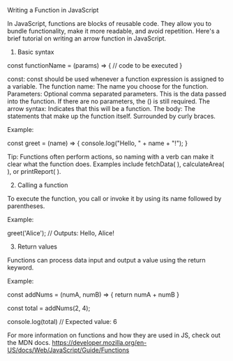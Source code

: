Writing a Function in JavaScript

In JavaScript, functions are blocks of reusable code. They allow you to bundle functionality, make it more readable, and avoid repetition. Here's a brief tutorial on writing an arrow function in JavaScript.

1. Basic syntax

const functionName = (params) => {
  // code to be executed
}

const: const should be used whenever a function expression is assigned to a variable.
The function name: The name you choose for the function.
Parameters: Optional comma separated parameters. This is the data passed into the function. If there are no parameters, the () is still required.
The arrow syntax: Indicates that this will be a function.
The body: The statements that make up the function itself. Surrounded by curly braces.

Example:

const greet = (name) => {
  console.log("Hello, " + name + "!");
}

Tip: Functions often perform actions, so naming with a verb can make it clear what the function does. Examples include fetchData( ), calculateArea( ), or printReport( ).

2. Calling a function

To execute the function, you call or invoke it by using its name followed by parentheses.

Example:

greet('Alice'); // Outputs: Hello, Alice!

3. Return values

Functions can process data input and output a value using the return keyword.

Example:

const addNums = (numA, numB) => {
  return numA + numB
}

const total = addNums(2, 4);

console.log(total) // Expected value: 6

For more information on functions and how they are used in JS, check out the MDN docs.
https://developer.mozilla.org/en-US/docs/Web/JavaScript/Guide/Functions

